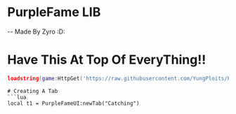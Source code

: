 # PurpleFame LIB
-- Made By Zyro :D:

# Have This At Top Of EveryThing!!
```lua
loadstring(game:HttpGet('https://raw.githubusercontent.com/YungPloits/PurpleFameLIB/main/uicode'))()
```

```
# Creating A Tab
```lua
local t1 = PurpleFameUI:newTab("Catching")
```
